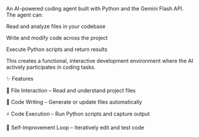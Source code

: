An AI-powered coding agent built with Python and the Gemini Flash API. The agent can:

Read and analyze files in your codebase

Write and modify code across the project

Execute Python scripts and return results

This creates a functional, interactive development environment where the AI actively participates in coding tasks.

✨ Features

🔎 File Interaction – Read and understand project files

📝 Code Writing – Generate or update files automatically

⚡ Code Execution – Run Python scripts and capture output

🔄 Self-Improvement Loop – Iteratively edit and test code
